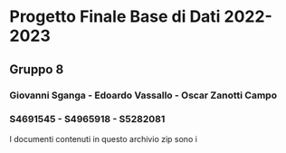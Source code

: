 
# Progetto Finale Base di Dati 2022-2023 
## Gruppo 8
### Giovanni Sganga - Edoardo Vassallo - Oscar Zanotti Campo
### S4691545 - S4965918 - S5282081

I documenti contenuti in questo archivio zip sono i 
